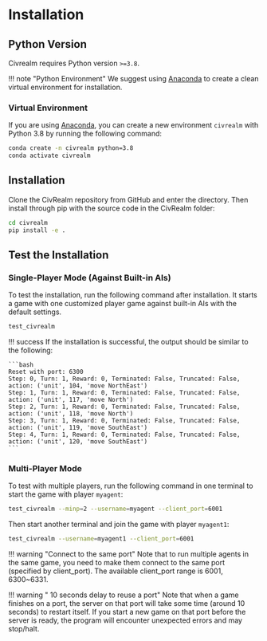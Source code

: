 # Installation

## Python Version

Civrealm requires Python version `>=3.8`.

!!! note "Python Environment"
    We suggest using [Anaconda](https://www.anaconda.com/data-science-platform) to create a clean virtual environment for installation.

### Virtual Environment

If you are using [Anaconda](https://www.anaconda.com/data-science-platform), you can create a new environment `civrealm` with Python 3.8 by running the following command:

```bash
conda create -n civrealm python=3.8
conda activate civrealm
```

## Installation

Clone the CivRealm repository from GitHub and enter the directory. Then
install through pip with the source code in the CivRealm folder:

```bash
cd civrealm
pip install -e .
```

## Test the Installation

### Single-Player Mode (Against Built-in AIs)

To test the installation, run the following command after installation. It starts a game with one customized player game against built-in AIs with the default settings.

```bash
test_civrealm
```

!!! success
    If the installation is successful, the output should be similar to the following:

    ```bash
    Reset with port: 6300
    Step: 0, Turn: 1, Reward: 0, Terminated: False, Truncated: False, action: ('unit', 104, 'move NorthEast')
    Step: 1, Turn: 1, Reward: 0, Terminated: False, Truncated: False, action: ('unit', 117, 'move North')
    Step: 2, Turn: 1, Reward: 0, Terminated: False, Truncated: False, action: ('unit', 118, 'move North')
    Step: 3, Turn: 1, Reward: 0, Terminated: False, Truncated: False, action: ('unit', 119, 'move SouthEast')
    Step: 4, Turn: 1, Reward: 0, Terminated: False, Truncated: False, action: ('unit', 120, 'move SouthEast')
    ```

### Multi-Player Mode

To test with multiple players, run the following command in one terminal to start the game with player `myagent`:

```bash
test_civrealm --minp=2 --username=myagent --client_port=6001
```

Then start another terminal and join the game with player `myagent1`:

```bash
test_civrealm --username=myagent1 --client_port=6001
```

!!! warning "Connect to the same port"
    Note that to run multiple agents in the same game, you need to make them connect to the same port (specified by client_port). The available client_port range is 6001, 6300~6331.

!!! warning " 10 seconds delay to reuse a port"
    Note that when a game finishes on a port, the server on that port will take some time (around 10 seconds) to restart itself. If you start a new game on that port before the server is ready, the program will encounter unexpected errors and may stop/halt.

<!-- 
### Update the freeciv-web image

Start the freeciv-web docker with the "docker-compose.yml" file in the civrealm folder:

```bash
docker compose up -d
```

Update the freeciv-web image:

```bash
update_freeciv_web_docker
```

Restart the freeciv-web container so that the change takes effect

```bash
docker compose down
docker compose up -d
```
-->